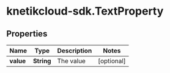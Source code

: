 # knetikcloud-sdk.TextProperty

## Properties
Name | Type | Description | Notes
------------ | ------------- | ------------- | -------------
**value** | **String** | The value | [optional] 


